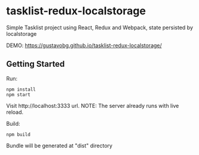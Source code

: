 # tasklist-redux-localstorage
Simple Tasklist project using React, Redux and Webpack, state persisted by localstorage

DEMO: https://gustavobg.github.io/tasklist-redux-localstorage/

## Getting Started

Run:
```
npm install
npm start
```
Visit http://localhost:3333 url.
NOTE: The server already runs with live reload.

Build:
```
npm build
```
Bundle will be generated at "dist" directory
